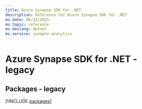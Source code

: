 ```yaml
---
title: Azure Synapse SDK for .NET
description: Reference for Azure Synapse SDK for .NET
ms.date: 06/24/2025
ms.topic: reference
ms.devlang: dotnet
ms.service: synapse-analytics
---
```

# Azure Synapse SDK for .NET - legacy
## Packages - legacy
[!INCLUDE [packages](synapse-index.md)]